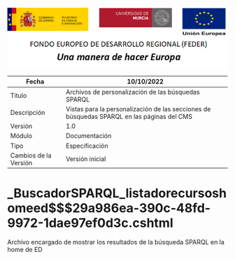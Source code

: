 ![](../../../../Docs/media/CabeceraDocumentosMD.png)

| Fecha         | 10/10/2022                                                   |
| ------------- | ------------------------------------------------------------ |
|Título|Archivos de personalización de las búsquedas SPARQL|
|Descripción|Vistas para la personalización de las secciones de búsquedas SPARQL en las páginas del CMS|
|Versión|1.0|
|Módulo|Documentación|
|Tipo|Especificación|
|Cambios de la Versión|Versión inicial|


# _BuscadorSPARQL_listadorecursoshomeed$$$29a986ea-390c-48fd-9972-1dae97ef0d3c.cshtml
Archivo encargado de mostrar los resultados de la búsqueda SPARQL en la home de ED

